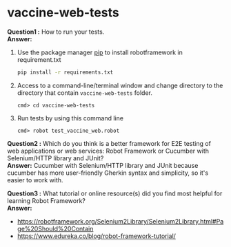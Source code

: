 # vaccine-web-tests
**Question1 :** How to run your tests.<br />
**Answer:**
1. Use the package manager [pip](https://pip.pypa.io/en/stable/) to install robotframework in requirement.txt

    ```bash
    pip install -r requirements.txt
    ```
2. Access to a command-line/terminal window and change directory to the directory that contain `vaccine-web-tests` folder.
    ```
    cmd> cd vaccine-web-tests
    ```
3. Run tests by using this command line
    ```
    cmd> robot test_vaccine_web.robot
    ```

**Question2 :** Which do you think is a better framework for E2E testing of web applications or web services:  Robot Framework or Cucumber with Selenium/HTTP library and JUnit?<br />
**Answer:** Cucumber with Selenium/HTTP library and JUnit because cucumber has more user-friendly Gherkin syntax and simplicity, so it's easier to work with.

**Question3 :** What tutorial or online resource(s) did you find most helpful for learning Robot Framework?<br />
**Answer:**
* https://robotframework.org/Selenium2Library/Selenium2Library.html#Page%20Should%20Contain 
* https://www.edureka.co/blog/robot-framework-tutorial/